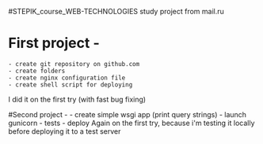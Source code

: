 #STEPIK_course_WEB-TECHNOLOGIES
study project from mail.ru
# First project -
	- create git repository on github.com
	- create folders
	- create nginx configuration file
	- create shell script for deploying
I did it on the first try (with fast bug fixing)

#Second project - 
	- create simple wsgi app (print query strings)
	- launch gunicorn
	- tests
	- deploy
Again on the first try, because i'm testing it locally before deploying it to a test server
